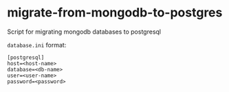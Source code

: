 # migrate-from-mongodb-to-postgres
Script for migrating mongodb databases to postgresql

`database.ini` format:
```
[postgresql]
host=<host-name>
database=<db-name>
user=<user-name>
password=<password>
``` 
